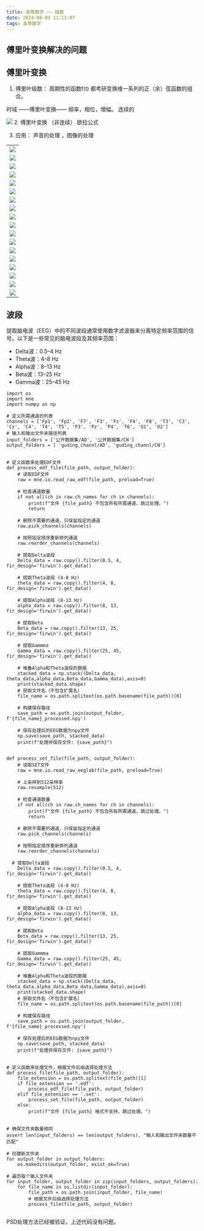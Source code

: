 ```yaml
---
title: 高等数学 —— 级数
date: 2024-06-09 11:11:07
tags: 高等数学
---
```


## 傅里叶变换解决的问题


## 傅里叶变换
1. 傅里叶级数： 周期性的函数f(t) 都考研变换维一系列的正（余）弦函数的组合。 

时域 ——傅里叶变换—— 频率，相位，增幅。 
连续的

![](pic/gdsx-flybh.png)
2. 傅里叶变换 （非连续）
欧拉公式


3. 应用： 声音的处理 ，图像的处理 


| |
| :------ | 
|![](pic/gdsx-flybh2.png)|
|![](pic/gdsx-hbs_56.png)|
|![](pic/gdsx-hbs_57.png)|
|![](pic/gdsx-hbs_58.png)|
|![](pic/gdsx-hbs_59.png)|
|![](pic/gdsx-hbs_60.png)|
|![](pic/gdsx-hbs_61.png)|
|![](pic/gdsx-hbs_62.png)|
|![](pic/gdsx-hbs_63.png)|
|![](pic/gdsx-hbs_64.png)|
|![](pic/gdsx-hbs_65.png)|
|![](pic/gdsx-hbs_66.png)|
|![](pic/gdsx-hbs_67.png)|
|![](pic/gdsx-hbs_68.png)|
|![](pic/gdsx-hbs_69.png)|
|![](pic/gdsx-hbs_70.png)|
|![](pic/gdsx-hbs_71.png)|
|![](pic/gdsx-hbs_72.png)|

## 波段

提取脑电波（EEG）中的不同波段通常使用数字滤波器来分离特定频率范围的信号。以下是一些常见的脑电波段及其频率范围：

- Delta波：0.5–4 Hz
- Theta波：4–8 Hz
- Alpha波：8–13 Hz
- Beta波：13–25 Hz
- Gamma波：25–45 Hz


```
import os
import mne
import numpy as np

# 定义所需通道的列表
channels = ['Fp1', 'Fp2', 'F7', 'F3', 'Fz', 'F4', 'F8', 'T3', 'C3', 'Cz', 'C4', 'T4', 'T5', 'P3', 'Pz', 'P4', 'T6', 'O1', 'O2']
# 输入和输出文件夹路径列表
input_folders = ['公开数据集/AD', '公开数据集/CN']
output_folders = [ 'guding_channl/AD', 'guding_channl/CN']


# 定义函数来处理EDF文件
def process_edf_file(file_path, output_folder):
    # 读取EDF文件
    raw = mne.io.read_raw_edf(file_path, preload=True)
    
    # 检查通道数量
    if not all(ch in raw.ch_names for ch in channels):
        print(f"文件 {file_path} 不包含所有所需通道，跳过处理。")
        return
    
    # 删除不需要的通道，只保留指定的通道
    raw.pick_channels(channels)
    
    # 按照指定顺序重新排列通道
    raw.reorder_channels(channels)
    
    # 提取Delta波段
    Delta_data = raw.copy().filter(0.5, 4, fir_design='firwin').get_data()
    
    # 提取Theta波段 (4-8 Hz)
    theta_data = raw.copy().filter(4, 8, fir_design='firwin').get_data()

    # 提取Alpha波段 (8-13 Hz)
    alpha_data = raw.copy().filter(8, 13, fir_design='firwin').get_data()
    
    # 提取Beta
    Beta_data = raw.copy().filter(13, 25, fir_design='firwin').get_data()

    # 提取Gammma
    Gamma_data = raw.copy().filter(25, 45, fir_design='firwin').get_data()
    
    # 堆叠Alpha和Theta波段的数据
    stacked_data = np.stack((Delta_data, theta_data,alpha_data,Beta_data,Gamma_data),axis=0)
    print(stacked_data.shape)
    # 获取文件名（不包含扩展名）
    file_name = os.path.splitext(os.path.basename(file_path))[0]
    
    # 构建保存路径
    save_path = os.path.join(output_folder, f'{file_name}_processed.npy')
    
    # 保存处理后的EEG数据为npy文件
    np.save(save_path, stacked_data)
    print(f"处理并保存文件: {save_path}")


def process_set_file(file_path, output_folder):
    # 读取SET文件
    raw = mne.io.read_raw_eeglab(file_path, preload=True)
    
    # 上采样到512采样率
    raw.resample(512)
    
    # 检查通道数量
    if not all(ch in raw.ch_names for ch in channels):
        print(f"文件 {file_path} 不包含所有所需通道，跳过处理。")
        return
    
    # 删除不需要的通道，只保留指定的通道
    raw.pick_channels(channels)
    
    # 按照指定顺序重新排列通道
    raw.reorder_channels(channels)
    
  # 提取Delta波段
    Delta_data = raw.copy().filter(0.5, 4, fir_design='firwin').get_data()
    
    # 提取Theta波段 (4-8 Hz)
    theta_data = raw.copy().filter(4, 8, fir_design='firwin').get_data()

    # 提取Alpha波段 (8-13 Hz)
    alpha_data = raw.copy().filter(8, 13, fir_design='firwin').get_data()
    
    # 提取Beta
    Beta_data = raw.copy().filter(13, 25, fir_design='firwin').get_data()

    # 提取Gammma
    Gamma_data = raw.copy().filter(25, 45, fir_design='firwin').get_data()
    
    # 堆叠Alpha和Theta波段的数据
    stacked_data = np.stack((Delta_data, theta_data,alpha_data,Beta_data,Gamma_data),axis=0)
    print(stacked_data.shape)
    # 获取文件名（不包含扩展名）
    file_name = os.path.splitext(os.path.basename(file_path))[0]
    
    # 构建保存路径
    save_path = os.path.join(output_folder, f'{file_name}_processed.npy')
    
    # 保存处理后的EEG数据为npy文件
    np.save(save_path, stacked_data)
    print(f"处理并保存文件: {save_path}")


# 定义函数来处理文件，根据文件后缀选择处理方法
def process_file(file_path, output_folder):
    file_extension = os.path.splitext(file_path)[1]
    if file_extension == '.edf':
        process_edf_file(file_path, output_folder)
    elif file_extension == '.set':
        process_set_file(file_path, output_folder)
    else:
        print(f"文件 {file_path} 格式不支持，跳过处理。")


# 确保文件夹数量相同
assert len(input_folders) == len(output_folders), "输入和输出文件夹数量不匹配"

# 创建新文件夹
for output_folder in output_folders:
    os.makedirs(output_folder, exist_ok=True)

# 遍历每个输入文件夹
for input_folder, output_folder in zip(input_folders, output_folders):
    for file_name in os.listdir(input_folder):
        file_path = os.path.join(input_folder, file_name)
        # 根据文件后缀选择处理方法
        process_file(file_path, output_folder)


```

PSD处理方法已经被验证，上述代码没有问题。